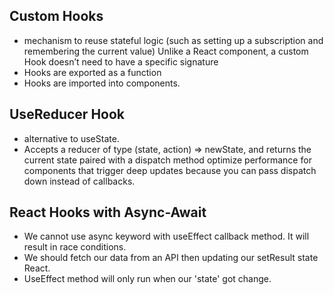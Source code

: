 ## Custom Hooks
* mechanism to reuse stateful logic (such as setting up a subscription and remembering the current value) Unlike a React component, a custom Hook doesn’t need to have a specific signature
* Hooks are exported as a function
* Hooks are imported into components.

## UseReducer Hook
* alternative to useState.
* Accepts a reducer of type (state, action) => newState, and returns the current state paired with a dispatch method optimize performance for components that trigger deep updates because you can pass dispatch down instead of callbacks.

## React Hooks with Async-Await
* We cannot use async keyword with useEffect callback method. It will result in race conditions.
* We should fetch our data from an API then updating our setResult state React.
* UseEffect method will only run when our 'state' got change.